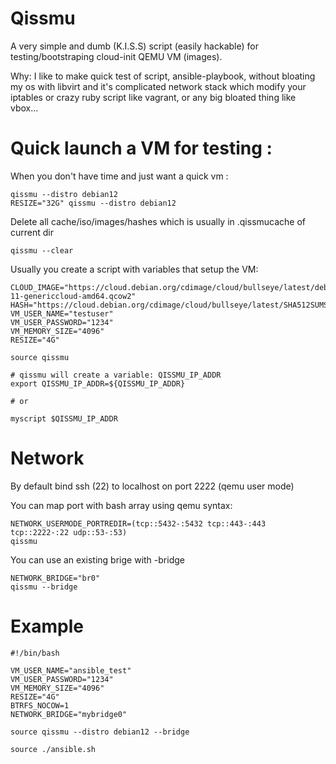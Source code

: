 # Qissmu

A very simple and dumb (K.I.S.S) script (easily hackable) for testing/bootstraping cloud-init QEMU VM (images).

Why: I like to make quick test of script, ansible-playbook, without bloating my os with libvirt and it's complicated network stack which modify your iptables or crazy ruby script like vagrant, or any big bloated thing like vbox...

# Quick launch a VM for testing :

When you don't have time and just want a quick vm :

    qissmu --distro debian12
    RESIZE="32G" qissmu --distro debian12

Delete all cache/iso/images/hashes which is usually in .qissmucache of current dir

    qissmu --clear

Usually you create a script with variables that setup the VM:

```
CLOUD_IMAGE="https://cloud.debian.org/cdimage/cloud/bullseye/latest/debian-11-genericcloud-amd64.qcow2"
HASH="https://cloud.debian.org/cdimage/cloud/bullseye/latest/SHA512SUMS"
VM_USER_NAME="testuser"
VM_USER_PASSWORD="1234"
VM_MEMORY_SIZE="4096"
RESIZE="4G"

source qissmu

# qissmu will create a variable: QISSMU_IP_ADDR
export QISSMU_IP_ADDR=${QISSMU_IP_ADDR}

# or

myscript $QISSMU_IP_ADDR
```

# Network

By default bind ssh (22) to localhost on port 2222 (qemu user mode)

You can map port with bash array using qemu syntax:

```
NETWORK_USERMODE_PORTREDIR=(tcp::5432-:5432 tcp::443-:443 tcp::2222-:22 udp::53-:53)
qissmu
```

You can use an existing brige with -bridge

    NETWORK_BRIDGE="br0"
    qissmu --bridge

# Example

```
#!/bin/bash

VM_USER_NAME="ansible_test"
VM_USER_PASSWORD="1234"
VM_MEMORY_SIZE="4096"
RESIZE="4G"
BTRFS_NOCOW=1
NETWORK_BRIDGE="mybridge0"

source qissmu --distro debian12 --bridge

source ./ansible.sh
```
